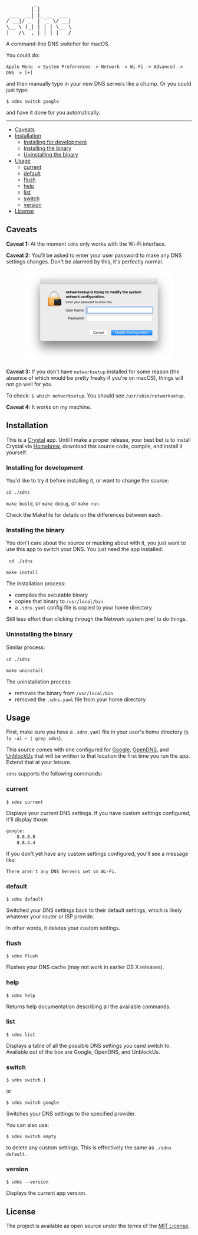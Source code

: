 <pre>
         _           
        | |          
 ___  __| |_ __  ___ 
/ __|/ _` | '_ \/ __|
\__ \ (_| | | | \__ \
|___/\__,_|_| |_|___/
</pre>

A command-line DNS switcher for macOS. 

You could do:

    Apple Menu -> System Preferences -> Network -> Wi-Fi -> Advanced -> DNS -> [+]
    
and then manually type in your new DNS servers like a chump. Or you could just type:

    $ sdns switch google
    
and have it done for you automatically.

---

- [Caveats](#caveats)
- [Installation](#installation)
	- [Installing for development](#installing-for-development)
	- [Installing the binary](#installing-the-binary)
	- [Uninstalling the binary](#uninstalling-the-binary)
- [Usage](#usage)
	- [current](#current)
	- [default](#default)
	- [flush](#flush)
	- [help](#help)
	- [list](#list)
	- [switch ](#switch)
	- [version](#version)
- [License](#license)

## Caveats

**Caveat 1:** At the moment `sdns` only works with the Wi-Fi interface.

**Caveat 2:** You'll be asked to enter your user password to make any DNS settings changes. Don't be alarmed by this, it's perfectly normal.

<p align='center'>
  <img src='docs/auth.png' width='400' height='250' alt='auth dialog' />
</p>

**Caveat 3:** If you don't have `networksetup` installed for some reason (the absence of which would be pretty freaky if you're on macOS), things will not go well for you. 

To check: `$ which networksetup`. You should see `/usr/sbin/networksetup`.
    
**Caveat 4:** It works on my machine.

## Installation

This is a [Crystal](https://crystal-lang.org) app. Until I make a proper release, your best bet is to install Crystal via [Homebrew](https://brew.sh), download this source code, compile, and install it yourself.

### Installing for development

You'd like to try it before installing it, or want to change the source:

`cd ./sdns`

`make build`, or `make debug`, or `make run`

Check the Makefile for details on the differences between each.

### Installing the binary

You don't care about the source or mucking about with it, you just want to use this app to switch your DNS. You just need the app installed:

` cd ./sdns`

`make install`

The installation process:

* compiles the excutable binary
* copies that binary to `/usr/local/bin`
* a `.sdns.yaml` config file is copied to your home directory

Still less effort than clicking through the Network system pref to do things.

### Uninstalling the binary

Similar process:

`cd ./sdns`

`make uninstall`

The uninstallation process:

* removes the binary from `/usr/local/bin`
* removed the `.sdns.yaml` file from your home directory

## Usage

First, make sure you have a `.sdns.yaml` file in your user's home directory (`$ ls -al ~ | grep sdns`). 

This source comes with one configured for [Google](https://developers.google.com/speed/public-dns/), [OpenDNS](https://use.opendns.com), and [UnblockUs](https://support.unblock-us.com/customer/portal/articles/291525?_ga=1.208644567.452473323.1486340879) that will be written to that location the first time you run the app. Extend that at your leisure.

`sdns` supports the following commands:

### current

    $ sdns current
    
Displays your current DNS settings. If you have custom settings configured, it'll display those:

    google:
        8.8.8.8
        8.8.4.4
        
If you don't yet have any custom settings configured, you'll see a message like:

    There aren't any DNS Servers set on Wi-Fi.
    
### default

    $ sdns default
    
Switched your DNS settings back to their default settings, which is likely whatever your router or ISP provide.

In other words, it deletes your custom settings.

### flush

    $ sdns flush
    
Flushes your DNS cache (may not work in earlier OS X releases).

### help

    $ sdns help
    
Returns help documentation describing all the available commands.

### list

    $ sdns list
    
Displays a table of all the possible DNS settings you cand switch to. Available out of the box are Google, OpenDNS, and UnblockUs.

### switch <id>

    $ sdns switch 1
    
or

    $ sdns switch google
    
Switches your DNS settings to the specified provider. 

You can also use:

    $ sdns switch empty
    
to delete any custom settings. This is effectively the same as `./sdns default`.

### version

    $ sdns --version
    
Displays the current app version.

## License

The project is available as open source under the terms of the [MIT License](http://opensource.org/licenses/MIT).